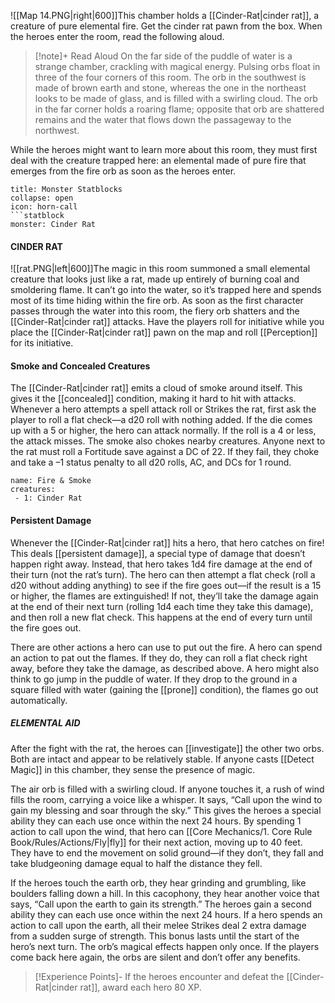 ![[Map 14.PNG|right|600]]This chamber holds a [[Cinder-Rat|cinder rat]], a creature of pure elemental fire. Get the cinder rat pawn from the box. When the heroes enter the room, read the following aloud.
> [!note]+ Read Aloud
> On the far side of the puddle of water is a strange chamber, crackling with magical energy. Pulsing orbs float in three of the four corners of this room. The orb in the southwest is made of brown earth and stone, whereas the one in the northeast looks to be made of glass, and is filled with a swirling cloud. The orb in the far corner holds a roaring flame; opposite that orb are shattered remains and the water that flows down the passageway to the northwest.

While the heroes might want to learn more about this room, they must first deal with the creature trapped here: an elemental made of pure fire that emerges from the fire orb as soon as the heroes enter.

```ad-tip
title: Monster Statblocks
collapse: open
icon: horn-call
```statblock
monster: Cinder Rat 
```
#### CINDER RAT 
![[rat.PNG|left|600]]The magic in this room summoned a small elemental creature that looks just like a rat, made up entirely of burning coal and smoldering flame. It can’t go into the water, so it’s trapped here and spends most of its time hiding within the fire orb. As soon as the first character passes through the water into this room, the fiery orb shatters and the [[Cinder-Rat|cinder rat]] attacks. Have the players roll for initiative while you place the [[Cinder-Rat|cinder rat]] pawn on the map and roll [[Perception]] for its initiative. 

#### Smoke and Concealed Creatures 
The [[Cinder-Rat|cinder rat]] emits a cloud of smoke around itself. This gives it the [[concealed]] condition, making it hard to hit with attacks. Whenever a hero attempts a spell attack roll or Strikes the rat, first ask the player to roll a flat check—a d20 roll with nothing added. If the die comes up with a 5 or higher, the hero can attack normally. If the roll is a 4 or less, the attack misses. The smoke also chokes nearby creatures. Anyone next to the rat must roll a Fortitude save against a DC of 22. If they fail, they choke and take a –1 status penalty to all d20 rolls, AC, and DCs for 1 round. 

```encounter-table
name: Fire & Smoke  
creatures:
 - 1: Cinder Rat 
```

#### Persistent Damage 
Whenever the [[Cinder-Rat|cinder rat]] hits a hero, that hero catches on fire! This deals [[persistent damage]], a special type of damage that doesn’t happen right away. Instead, that hero takes 1d4 fire damage at the end of their turn (not the rat’s turn). The hero can then attempt a flat check (roll a d20 without adding anything) to see if the fire goes out—if the result is a 15 or higher, the flames are extinguished! If not, they’ll take the damage again at the end of their next turn (rolling 1d4 each time they take this damage), and then roll a new flat check. This happens at the end of every turn until the fire goes out. 

There are other actions a hero can use to put out the fire. A hero can spend an action to pat out the flames. If they do, they can roll a flat check right away, before they take the damage, as described above. A hero might also think to go jump in the puddle of water. If they drop to the ground in a square filled with water (gaining the [[prone]] condition), the flames go out automatically.

##### ELEMENTAL AID 
After the fight with the rat, the heroes can [[investigate]] the other two orbs. Both are intact and appear to be relatively stable. If anyone casts [[Detect Magic]] in this chamber, they sense the presence of magic. 

The air orb is filled with a swirling cloud. If anyone touches it, a rush of wind fills the room, carrying a voice like a whisper. It says, “Call upon the wind to gain my blessing and soar through the sky.” This gives the heroes a special ability they can each use once within the next 24 hours. By spending 1 action to call upon the wind, that hero can [[Core Mechanics/1. Core Rule Book/Rules/Actions/Fly|fly]] for their next action, moving up to 40 feet. They have to end the movement on solid ground—if they don’t, they fall and take bludgeoning damage equal to half the distance they fell. 

If the heroes touch the earth orb, they hear grinding and grumbling, like boulders falling down a hill. In this cacophony, they hear another voice that says, “Call upon the earth to gain its strength.” The heroes gain a second ability they can each use once within the next 24 hours. If a hero spends an action to call upon the earth, all their melee Strikes deal 2 extra damage from a sudden surge of strength. This bonus lasts until the start of the hero’s next turn. The orb’s magical effects happen only once. If the players come back here again, the orbs are silent and don’t offer any benefits.
> [!Experience Points]-
> If the heroes encounter and defeat the [[Cinder-Rat|cinder rat]],
award each hero 80 XP.




































































































































































































































































































































































































































































































































































































